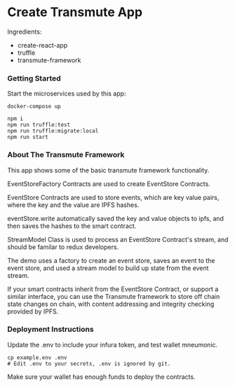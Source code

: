 # Create Transmute App

Ingredients: 

- create-react-app
- truffle
- transmute-framework

### Getting Started

Start the microservices used by this app:

```
docker-compose up 
```

```
npm i
npm run truffle:test
npm run truffle:migrate:local
npm run start
```

### About The Transmute Framework

This app shows some of the basic transmute framework functionality.

EventStoreFactory Contracts are used to create EventStore Contracts.

EventStore Contracts are used to store events, which are key value pairs, where the key and the value are IPFS hashes.

eventStore.write automatically saved the key and value objects to ipfs, and then saves the hashes to the smart contract.

StreamModel Class is used to process an EventStore Contract's stream, and should be familar to redux developers.

The demo uses a factory to create an event store, saves an event to the event store, and used a stream model to build up state from the event stream.

If your smart contracts inherit from the EventStore Contract, or support a similar interface, you can use the Transmute framework to store off chain state changes on chain, with content addressing and integrity checking provided by IPFS.


### Deployment Instructions

Update the .env to include your infura token, and test wallet mneumonic. 

```
cp example.env .env
# Edit .env to your secrets, .env is ignored by git.
```

Make sure your wallet has enough funds to deploy the contracts.